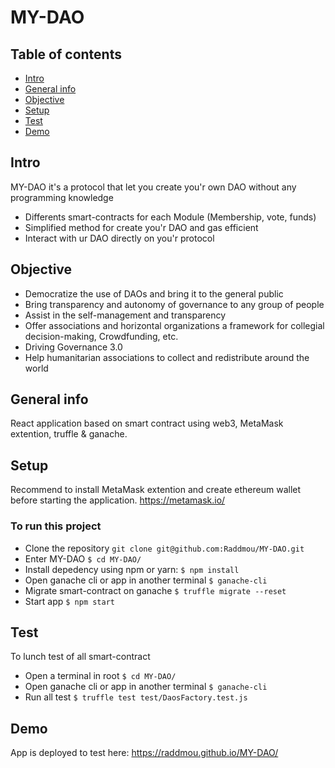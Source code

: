 # MY-DAO

## Table of contents
* [Intro](#intro)
* [General info](#general-info)
* [Objective](#objective)
* [Setup](#setup)
* [Test](#test)
* [Demo](#demo)

## Intro
MY-DAO it's a protocol that let you create you'r own DAO without any programming knowledge
* Differents smart-contracts for each Module (Membership, vote, funds)
* Simplified method for create you'r DAO and gas efficient
* Interact with ur DAO directly on you'r protocol

## Objective
* Democratize the use of DAOs and bring it to the general public
* Bring transparency and autonomy of governance to any group of people
* Assist in the self-management and transparency 
* Offer associations and horizontal organizations a framework for collegial decision-making, Crowdfunding, etc.
* Driving Governance 3.0
* Help humanitarian associations to collect and redistribute around the world

## General info
React application based on smart contract using web3, MetaMask extention, truffle & ganache.

## Setup 
Recommend to install MetaMask extention and create ethereum wallet before starting the application. https://metamask.io/

### To run this project
* Clone the repository
`git clone git@github.com:Raddmou/MY-DAO.git`
* Enter MY-DAO
`$ cd MY-DAO/`
* Install depedency using npm or yarn:
`$ npm install`
* Open ganache cli or app in another terminal
`$ ganache-cli`
* Migrate smart-contract on ganache
`$ truffle migrate --reset`
* Start app
`$ npm start`

## Test
To lunch test of all smart-contract
* Open a terminal in root
`$ cd MY-DAO/`
* Open ganache cli or app in another terminal
`$ ganache-cli`
* Run all test
`$ truffle test test/DaosFactory.test.js`


## Demo
App is deployed to test here: https://raddmou.github.io/MY-DAO/